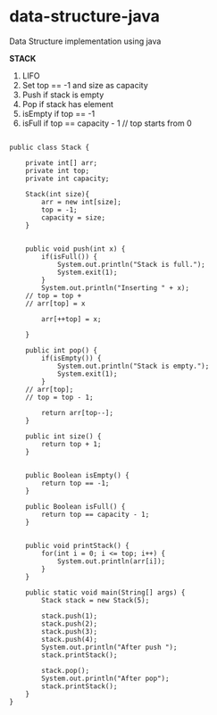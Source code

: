 # data-structure-java
Data Structure implementation using java

**STACK**
1. LIFO
2. Set top == -1 and size as capacity
3. Push if stack is empty
4. Pop if stack has element
5. isEmpty if top == -1
6. isFull if top == capacity - 1 // top starts from 0 

``` 

public class Stack {
	
	private int[] arr;
	private int top;
	private int capacity;
	
	Stack(int size){
		arr = new int[size];
		top = -1;
		capacity = size;
	}
	
	
	public void push(int x) {
		if(isFull()) {
			System.out.println("Stack is full.");
			System.exit(1);
		}
		System.out.println("Inserting " + x);
    // top = top + 
    // arr[top] = x
    
		arr[++top] = x;
		
	}
	
	public int pop() {
		if(isEmpty()) {
			System.out.println("Stack is empty.");
			System.exit(1);
		}
    // arr[top];
    // top = top - 1;
    
		return arr[top--];
	}
	
	public int size() {
		return top + 1;
	}
	
	
	public Boolean isEmpty() {
		return top == -1;
	}
	
	public Boolean isFull() {
		return top == capacity - 1;
	}
	
	
	public void printStack() {
		for(int i = 0; i <= top; i++) {
			System.out.println(arr[i]);
		}
	}
	
	public static void main(String[] args) {
		Stack stack = new Stack(5);
		
		stack.push(1);
		stack.push(2);
		stack.push(3);
		stack.push(4);
		System.out.println("After push ");
		stack.printStack();
		
		stack.pop();
		System.out.println("After pop");
		stack.printStack();
	}
} 
```
